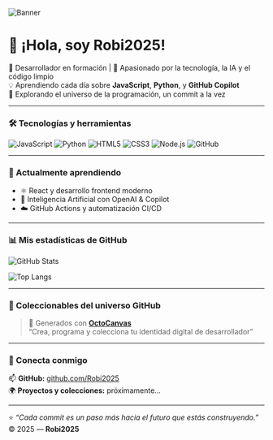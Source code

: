 <!-- Banner principal -->
![Banner](https://githubuniverse.github.io/assets/Robi2025-banner.png)

# 👋 ¡Hola, soy Robi2025!

🌌 Desarrollador en formación | 🧩 Apasionado por la tecnología, la IA y el código limpio  
💡 Aprendiendo cada día sobre **JavaScript**, **Python**, y **GitHub Copilot**  
🚀 Explorando el universo de la programación, un commit a la vez

---

### 🛠️ Tecnologías y herramientas
![JavaScript](https://img.shields.io/badge/Code-JavaScript-yellow?style=flat&logo=javascript)
![Python](https://img.shields.io/badge/Code-Python-blue?style=flat&logo=python)
![HTML5](https://img.shields.io/badge/Markup-HTML5-orange?style=flat&logo=html5)
![CSS3](https://img.shields.io/badge/Style-CSS3-blue?style=flat&logo=css3)
![Node.js](https://img.shields.io/badge/Runtime-Node.js-green?style=flat&logo=node.js)
![GitHub](https://img.shields.io/badge/Tools-GitHub-black?style=flat&logo=github)

---

### 🌱 Actualmente aprendiendo
- ⚛️ React y desarrollo frontend moderno  
- 🧠 Inteligencia Artificial con OpenAI & Copilot  
- ☁️ GitHub Actions y automatización CI/CD  

---

### 📊 Mis estadísticas de GitHub
![GitHub Stats](https://github-readme-stats.vercel.app/api?username=Robi2025&show_icons=true&theme=tokyonight)

![Top Langs](https://github-readme-stats.vercel.app/api/top-langs/?username=Robi2025&layout=compact&theme=tokyonight)

---

### 🧩 Coleccionables del universo GitHub
> 🎨 Generados con **[OctoCanvas](https://githubuniverse.github.io)**  
> “Crea, programa y colecciona tu identidad digital de desarrollador”

---

### 💬 Conecta conmigo
📫 **GitHub:** [github.com/Robi2025](https://github.com/Robi2025)  
🌍 **Proyectos y colecciones:** próximamente...

---

⭐ *“Cada commit es un paso más hacia el futuro que estás construyendo.”*  
© 2025 — **Robi2025**

